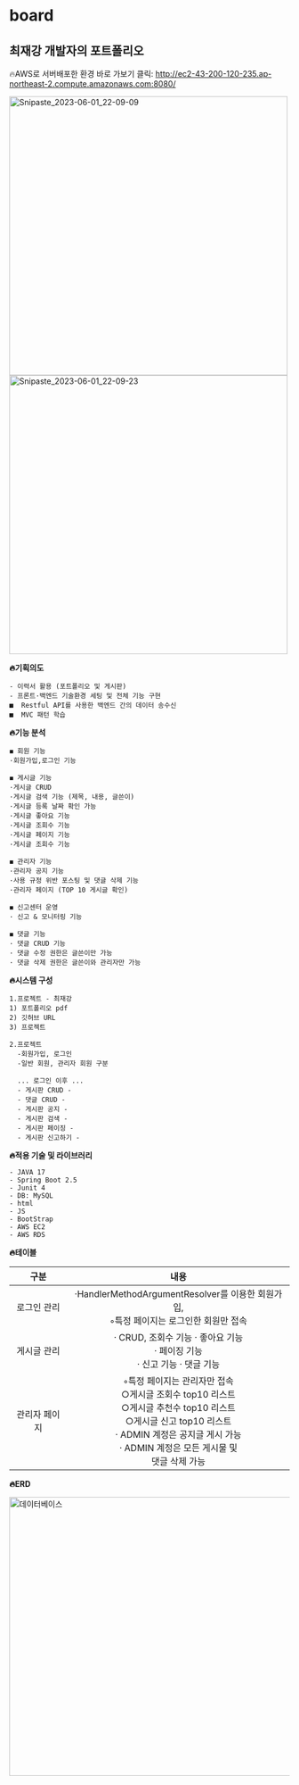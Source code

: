 # board

## 최재강 개발자의 포트폴리오
🔥AWS로 서버배포한 환경 바로 가보기 클릭: 
http://ec2-43-200-120-235.ap-northeast-2.compute.amazonaws.com:8080/

<img width="500"  height="500" alt="Snipaste_2023-06-01_22-09-09" src="https://github.com/JaeKang20/board/assets/100588597/80373f90-c1c3-45de-960a-f67963d29ff1">
<img width="500"  height="500" alt="Snipaste_2023-06-01_22-09-23" src="https://github.com/JaeKang20/board/assets/100588597/78bee8df-b7a8-4267-9ba0-d0ef048a8dc4">



**🔥기획의도**

```
- 이력서 활용 (포트폴리오 및 게시판)
- 프론트·백엔드 기술환경 세팅 및 전체 기능 구현
■  Restful API를 사용한 백엔드 간의 데이터 송수신
■  MVC 패턴 학습

```
**🔥기능 분석**

``` 
◼ 회원 기능
·회원가입,로그인 기능

◼ 게시글 기능
·게시글 CRUD
·게시글 검색 기능 (제목, 내용, 글쓴이)
·게시글 등록 날짜 확인 가능
·게시글 좋아요 기능
·게시글 조회수 기능
·게시글 페이지 기능
·게시글 조회수 기능

◼ 관리자 기능
·관리자 공지 기능
·사용 규정 위반 포스팅 및 댓글 삭제 기능
·관리자 페이지 (TOP 10 게시글 확인)

◼ 신고센터 운영
· 신고 & 모니터링 기능

◼ 댓글 기능
· 댓글 CRUD 기능
· 댓글 수정 권한은 글쓴이만 가능
· 댓글 삭제 권한은 글쓴이와 관리자만 가능

```


**🔥시스템 구성**

```
1.프로젝트 - 최재강
1) 포트폴리오 pdf
2) 깃허브 URL
3) 프로젝트

2.프로젝트
  -회원가입, 로그인
  -일반 회원, 관리자 회원 구분
  
  ... 로그인 이후 ...
  - 게시판 CRUD -
  - 댓글 CRUD -
  - 게시판 공지 -  
  - 게시판 검색 -
  - 게시판 페이징 -
  - 게시판 신고하기 -
```

**🔥적용 기술 및 라이브러리**

```
- JAVA 17
- Spring Boot 2.5
- Junit 4
- DB: MySQL
- html
- JS
- BootStrap
- AWS EC2
- AWS RDS
```

**🔥테이블**

|      <b>    구분         |                                                                                                       <b>내용                                                                                                     |
|:---------------------:|:--------------------------------------------------------------------------------------------------------------------------------------------------------------------------------------------------------------:|
|        로그인 관리    |  ·HandlerMethodArgumentResolver를 이용한 회원가입,<br>◦특정 페이지는 로그인한 회원만 접속                                                                            |
|        게시글 관리    |     · CRUD, 조회수 기능    · 좋아요 기능 <br>    · 페이징 기능   <br>· 신고 기능                                                                                                                                                    · 댓글 기능|
|      관리자 페이지    |      ◦특정 페이지는 관리자만 접속  <br>        ○게시글 조회수 top10 리스트      <br>      ○게시글 추천수 top10 리스트  <br>  ○게시글 신고 top10 리스트  <br>  · ADMIN 계정은 공지글 게시 가능  <br>   · ADMIN 계정은 모든 게시물 및<br> 댓글 삭제 가능    |



**🔥ERD**

<img width="800"  height="500" alt="데이터베이스" src="https://github.com/JaeKang20/board/assets/100588597/d50c96ad-b91c-4e3c-a316-0ec98e5358d7">

